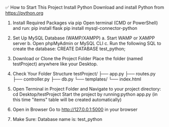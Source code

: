 ✅ How to Start This Project
Install Python
Download and install Python from https://python.org

1. Install Required Packages via pip
    Open terminal (CMD or PowerShell) and run:
        pip install flask
        pip install mysql-connector-python

2. Set Up MySQL Database (WAMP/XAMPP)
    a. Start WAMP or XAMPP server
    b. Open phpMyAdmin or MySQL CLI
    c. Run the following SQL to create the database:
        CREATE DATABASE test_python;

3. Download or Clone the Project Folder
    Place the folder (named testProject) anywhere like your Desktop.

4. Check Your Folder Structure
    testProject/
    ├── app.py
    ├── routes.py
    ├── controller.py
    ├── db.py
    └── templates/
        └── index.html

5. Open Terminal in Project Folder and Navigate to your project directory:
    cd Desktop/testProject
    Start the project by running:python app.py (in this time "items" table will be created automatically)


6. Open in Browser
    Go to http://127.0.0.1:5000 in your browser

7. Make Sure:
    Database name is: test_python

